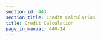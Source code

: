 ```yaml
---
section_id: 443
section_title: Credit Calculation
title: Credit Calculation
page_in_manual: 440-14
---
```

